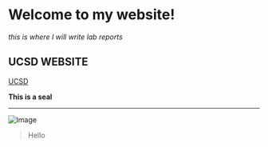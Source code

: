 # Welcome to my website!

*this is where I will write lab reports*

## UCSD WEBSITE

[UCSD](https://ucsd.edu/)

**This is a seal**

***

![Image](https://files.worldwildlife.org/wwfcmsprod/images/HERO_harbor_seal_on_ice/hero_small/41yzw17euy_Harbor_Seal_on_Ice_close_0357_6_11_07.jpg)

>Hello 
